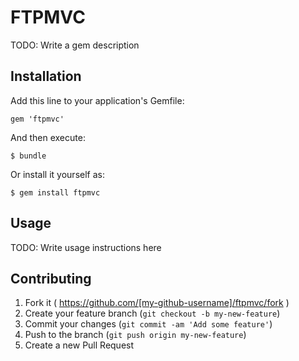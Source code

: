 # FTPMVC

TODO: Write a gem description

## Installation

Add this line to your application's Gemfile:

    gem 'ftpmvc'

And then execute:

    $ bundle

Or install it yourself as:

    $ gem install ftpmvc

## Usage

TODO: Write usage instructions here

## Contributing

1. Fork it ( https://github.com/[my-github-username]/ftpmvc/fork )
2. Create your feature branch (`git checkout -b my-new-feature`)
3. Commit your changes (`git commit -am 'Add some feature'`)
4. Push to the branch (`git push origin my-new-feature`)
5. Create a new Pull Request
